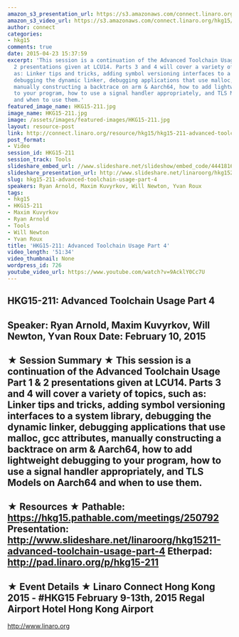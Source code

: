 ```yaml
---
amazon_s3_presentation_url: https://s3.amazonaws.com/connect.linaro.org/hkg15/Videos/02-10-Tuesday/HKG15-211.pdf
amazon_s3_video_url: https://s3.amazonaws.com/connect.linaro.org/hkg15/Videos/02-10-Tuesday/HKG15-211+Advanced+Toolchain+Usage+Part+4.mp4
author: connect
categories:
- hkg15
comments: true
date: 2015-04-23 15:37:59
excerpt: 'This session is a continuation of the Advanced Toolchain Usage Part 1 &
  2 presentations given at LCU14. Parts 3 and 4 will cover a variety of topics, such
  as: Linker tips and tricks, adding symbol versioning interfaces to a system library,
  debugging the dynamic linker, debugging applications that use malloc, gcc attributes,
  manually constructing a backtrace on arm & Aarch64, how to add lightweight debugging
  to your program, how to use a signal handler appropriately, and TLS Models on Aarch64
  and when to use them.'
featured_image_name: HKG15-211.jpg
image_name: HKG15-211.jpg
image: /assets/images/featured-images/HKG15-211.jpg
layout: resource-post
link: http://connect.linaro.org/resource/hkg15/hkg15-211-advanced-toolchain-usage-part-4/
post_format:
- Video
session_id: HKG15-211
session_track: Tools
slideshare_embed_url: //www.slideshare.net/slideshow/embed_code/44418168
slideshare_presentation_url: http://www.slideshare.net/linaroorg/hkg15211-advanced-toolchain-usage-part-4
slug: hkg15-211-advanced-toolchain-usage-part-4
speakers: Ryan Arnold, Maxim Kuvyrkov, Will Newton, Yvan Roux
tags:
- hkg15
- HKG15-211
- Maxim Kuvyrkov
- Ryan Arnold
- Tools
- Will Newton
- Yvan Roux
title: 'HKG15-211: Advanced Toolchain Usage Part 4'
video_length: '51:34'
video_thumbnail: None
wordpress_id: 726
youtube_video_url: https://www.youtube.com/watch?v=9AcklY0Cc7U
---
```


HKG15-211: Advanced Toolchain Usage Part 4
---------------------------------------------------
Speaker: Ryan Arnold, Maxim Kuvyrkov, Will Newton, Yvan Roux
Date: February 10, 2015
---------------------------------------------------
★ Session Summary ★
This session is a continuation of the Advanced Toolchain Usage Part 1 & 2 presentations given at LCU14. Parts 3 and 4 will cover a variety of topics, such as: Linker tips and tricks, adding symbol versioning interfaces to a system library, debugging the dynamic linker, debugging applications that use malloc, gcc attributes, manually constructing a backtrace on arm & Aarch64, how to add lightweight debugging to your program, how to use a signal handler appropriately, and TLS Models on Aarch64 and when to use them.
--------------------------------------------------
★ Resources ★
Pathable: https://hkg15.pathable.com/meetings/250792
Presentation:  http://www.slideshare.net/linaroorg/hkg15211-advanced-toolchain-usage-part-4
Etherpad: http://pad.linaro.org/p/hkg15-211
---------------------------------------------------
★ Event Details ★
Linaro Connect Hong Kong 2015 - #HKG15
February 9-13th, 2015
Regal Airport Hotel Hong Kong Airport
---------------------------------------------------
http://www.linaro.org
